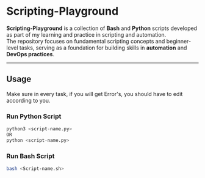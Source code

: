 # Scripting-Playground

**Scripting-Playground** is a collection of **Bash** and **Python** scripts developed as part of my learning and practice in scripting and automation.  
The repository focuses on fundamental scripting concepts and beginner-level tasks, serving as a foundation for building skills in **automation** and **DevOps practices**.  

---

## Usage

Make sure in every task, if you will get Error's, you should have to edit according to you.

### Run Python Script
```Python
python3 <script-name.py> 
OR
python <script-name.py>

```
### Run Bash Script
```bash
bash <Script-name.sh>
```
